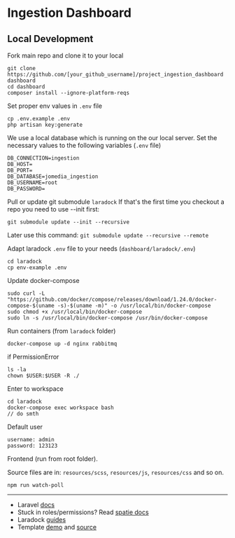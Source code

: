 # Ingestion Dashboard

## Local Development


Fork main repo and clone it to your local
```
git clone https://github.com/[your_github_username]/project_ingestion_dashboard dashboard
cd dashboard
composer install --ignore-platform-reqs
```

Set proper env values in `.env` file
```
cp .env.example .env
php artisan key:generate
```


We use a local database which is running on the our local server. Set the necessary values to the following variables (`.env` file)
 ```
DB_CONNECTION=ingestion
DB_HOST=
DB_PORT=
DB_DATABASE=jomedia_ingestion
DB_USERNAME=root
DB_PASSWORD=
 ```

Pull or update git submodule `laradock`
If that's the first time you checkout a repo you need to use --init first:
```
git submodule update --init --recursive
```


Later use this command: `git submodule update --recursive --remote`



Adapt laradock `.env` file to your needs (`dashboard/laradock/.env`)
```
cd laradock
cp env-example .env
```

Update docker-compose 
```
sudo curl -L "https://github.com/docker/compose/releases/download/1.24.0/docker-compose-$(uname -s)-$(uname -m)" -o /usr/local/bin/docker-compose
sudo chmod +x /usr/local/bin/docker-compose
sudo ln -s /usr/local/bin/docker-compose /usr/bin/docker-compose
```

Run containers (from `laradock` folder)
```
docker-compose up -d nginx rabbitmq
```

if PermissionError
```
ls -la
chown $USER:$USER -R ./
```

Enter to workspace
```
cd laradock
docker-compose exec workspace bash
// do smth
```

Default user
```
username: admin
password: 123123
```

Frontend (run from root folder).

Source files are in: `resources/scss`, `resources/js`, `resources/css` and so on.
```
npm run watch-poll 
```
___
- Laravel [docs](https://laravel.com/docs/5.8/)
- Stuck in roles/permissions? Read [ spatie docs ](https://github.com/spatie/laravel-permission)
- Laradock [ guides ](https://laradock.io/guides/)
- Template [demo](https://colorlib.com/polygon/elaadmin/index.html) and [source](https://github.com/puikinsh/ElaAdmin/tree/master)